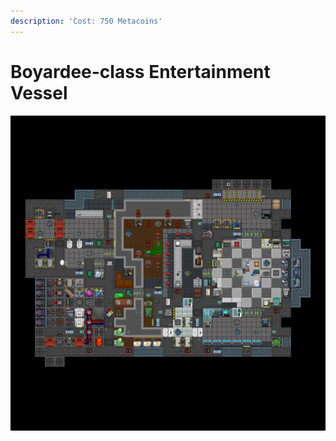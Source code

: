 ```yaml
---
description: 'Cost: 750 Metacoins'
---
```


# Boyardee-class Entertainment Vessel

![](<../.gitbook/assets/image (22).png>)
